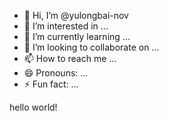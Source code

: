 - 👋 Hi, I’m @yulongbai-nov
- 👀 I’m interested in ...
- 🌱 I’m currently learning ...
- 💞️ I’m looking to collaborate on ...
- 📫 How to reach me ...
- 😄 Pronouns: ...
- ⚡ Fun fact: ...

<!---
yulongbai-nov/yulongbai-nov is a ✨ special ✨ repository because its `README.md` (this file) appears on your GitHub profile.
You can click the Preview link to take a look at your changes.
--->

hello world!
